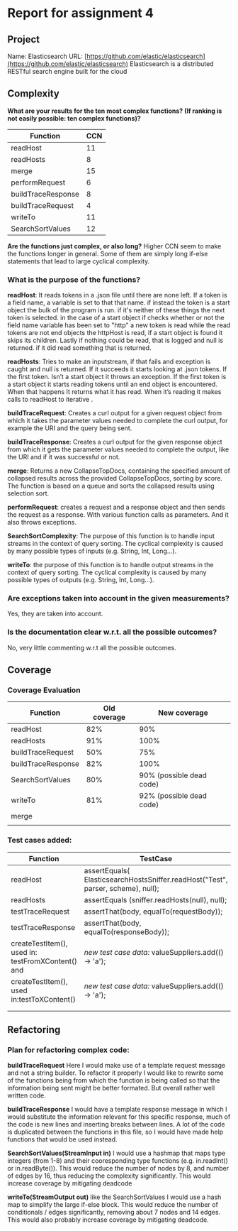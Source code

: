 # **Report for assignment 4**
## **Project**

Name: Elasticsearch
URL: [https://github.com/elastic/elasticsearch](https://github.com/elastic/elasticsearch)
Elasticsearch is a distributed RESTful search engine built for the cloud

## **Complexity**

**What are your results for the ten most complex functions? (If ranking is not easily possible: ten complex functions)?**

| Function           | CCN |
| ------------------ | --- |
| readHost           | 11  |
| readHosts          | 8   |
| merge              | 15  |
| performRequest     | 6   |
| buildTraceResponse | 8   |
| buildTraceRequest  | 4   |
| writeTo            | 11  |
| SearchSortValues   | 12  |

**Are the functions just complex, or also long?**
Higher CCN seem to make the functions longer in general. Some of them are simply long if-else statements that lead to large cyclical complexity.

### What is the purpose of the functions?
**readHost**: It reads tokens in a .json file until there are none left. If a token is a field name, a variable is set to that that name. if instead the token is a start object the bulk of the program is run. if it's neither of these things the next token is selected. in the case of a start object if checks whether or not the field name variable has been set to "http" a new token is read while the read tokens are not end objects the httpHost is read, if a start object is found it skips its children. Lastly if nothing could be read, that is logged and null is returned. if it did read something that is returned. 

**readHosts**: Tries to make an inputstream, if that fails and exception is caught and null is returned. If it succeeds it starts looking at .json tokens. If the first token. Isn’t a start object it throws an exception. If the first token is a start object it starts reading tokens until an end object is encountered. When that happens It returns what it has read. When it’s reading it makes calls to readHost to iterative .

**buildTraceRequest**:  Creates a curl output for a given request object from which it takes the 
parameter values needed to complete the curl output, for example the URI
and the query being sent.

**buildTraceResponse**: Creates a curl output for the given response object from which it gets the
parameter values needed to complete the output, like the URI and if it was
successful or not.

**merge**: Returns a new CollapseTopDocs, containing the specified amount of collapsed results across the provided CollapseTopDocs, sorting by score. The function is based on a queue and sorts the collapsed results using selection sort.

**performRequest**: creates a request and a response object and then sends the request as a response. With various function calls as parameters. And it also throws exceptions.

**SearchSortComplexity**: The purpose of this function is to handle input streams in the context of query sorting. The cyclical complexity is caused by many possible types of inputs (e.g. String, Int, Long…).

**writeTo**: the purpose of this function is to handle output streams in the context of query sorting. The cyclical complexity is caused by many possible types of outputs (e.g. String, Int, Long…).



### Are exceptions taken into account in the given measurements?
Yes, they are taken into account.

### Is the documentation clear w.r.t. all the possible outcomes?
No, very little commenting w.r.t all the possible outcomes.


## Coverage

### Coverage Evaluation

| Function           | Old coverage | New coverage             |
| ------------------ | ------------ | ------------------------ |
| readHost           | 82%          | 90%                      |
| readHosts          | 91%          | 100%                     |
| buildTraceRequest  | 50%          | 75%                      |
| buildTraceResponse | 82%          | 100%                     |
| SearchSortValues   | 80%          | 90% (possible dead code) |
| writeTo            | 81%          | 92% (possible dead code) |
| merge              |              |                          |
|                    |              |                          |


### Test cases added:

| Function                                          | TestCase                                                     |
| ------------------------------------------------- | ------------------------------------------------------------ |
| readHost                                          | assertEquals( ElasticsearchHostsSniffer.readHost("Test", parser, scheme), null); |
| readHosts                                         | assertEquals (sniffer.readHosts(null), null);                |
| testTraceRequest                                  | assertThat(body, equalTo(requestBody));                      |
| testTraceResponse                                 | assertThat(body, equalTo(responseBody));                     |
| createTestItem(), used in: testFromXContent() and | *new test case data:* valueSuppliers.add(() -> 'a');         |
| createTestItem(), used in:testToXContent()        | *new test case data:* valueSuppliers.add(() -> 'a');         |
|                                                   |                                                              |
|                                                   |                                                              |
## **Refactoring**

### Plan for refactoring complex code:

**buildTraceRequest**
Here I would make use of a template request message and not a string builder. To refactor it properly I would like to rewrite some of the functions being from which the function is being called so that the information being sent might be better formated. But overall rather well written code.

**buildTraceResponse**
I would have a template response message in which I would substitute the information relevant for this specific response, much of the code is new lines and inserting breaks between lines. A lot of the code is duplicated between the functions in this file, so I would have made help functions that would be used instead.

**SearchSortValues(StreamInput in)**
I would use a hashmap that maps type integers (from 1-8) and their cooresponding type functions (e.g. in.readInt() or in.readByte()). This would reduce the number of nodes by 8, and number of edges by 16, thus reducing the complexity significantly. This would increase coverage by mitigating deadcode

**writeTo(StreamOutput out)**
like the SearchSortValues I would use a hash map to simplify the large if-else block. This would reduce the number of conditionals / edges significantly, removing about 7 nodes and 14 edges. This would also probably increase coverage by mitigating deadcode.





